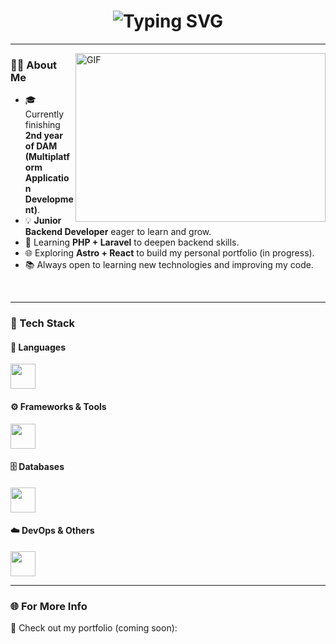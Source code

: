 <!-- Header con efecto de escritura -->
<h1 align="center">
  <img src="https://readme-typing-svg.herokuapp.com?font=Fira+Code&size=28&duration=2800&pause=1000&color=786FC1&center=true&vCenter=true&width=550&lines=Hi%2C+I'm+Mario+Aguilar+Ávila+💻;Junior+Backend+Developer+🚀" alt="Typing SVG" />
</h1>

---

<!-- About Me -->
<img align="right" height="270px" width="400px" alt="GIF" src="https://i.pinimg.com/originals/23/3d/74/233d74f3fd24e51ed5e9dba0992fc868.gif" />

### 🧑‍💻 About Me

- 🎓 Currently finishing **2nd year of DAM (Multiplatform Application Development)**.  
- 💡 **Junior Backend Developer** eager to learn and grow.  
- 🚀 Learning **PHP + Laravel** to deepen backend skills.  
- 🌐 Exploring **Astro + React** to build my personal portfolio (in progress).  
- 📚 Always open to learning new technologies and improving my code.  
<br/>

---

### 🧠 Tech Stack

#### 🧩 Languages
<p align="left">
  <img src="https://skillicons.dev/icons?i=java,cs,js,ts,php" height="40"/>
</p>

#### ⚙️ Frameworks & Tools
<p align="left">
  <img src="https://skillicons.dev/icons?i=laravel,astro,react,odoo" height="40"/>
</p>

#### 🗄️ Databases
<p align="left">
  <img src="https://skillicons.dev/icons?i=postgres,mongodb,mysql" height="40"/>
</p>

#### ☁️ DevOps & Others
<p align="left">
  <img src="https://skillicons.dev/icons?i=docker,git,aws" height="40"/>
</p>

---

### 🌐 For More Info
📁 Check out my portfolio (coming soon):   
